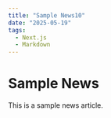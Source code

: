 ```yaml
---
title: "Sample News10"
date: "2025-05-19"
tags:
  - Next.js
  - Markdown
---
```


# Sample News

This is a sample news article.

